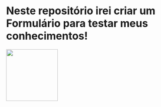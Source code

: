 # Neste repositório irei criar um Formulário para testar meus conhecimentos!

<img height="140em" src="https://c.tenor.com/bfOEyTxwK40AAAAC/work-computer.gif">